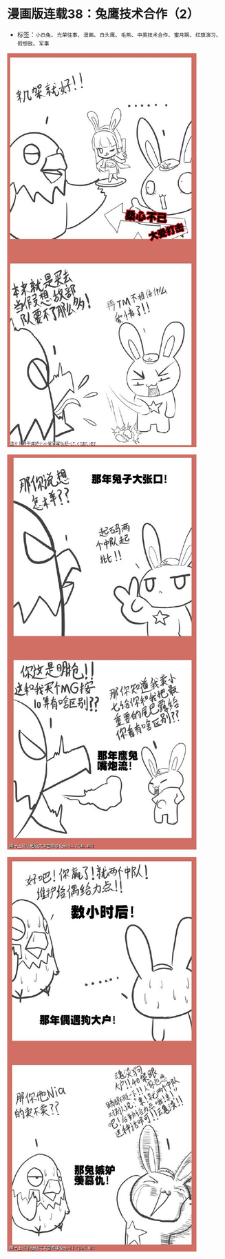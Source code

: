 # 漫画版连载38：兔鹰技术合作（2）

* 标签：`小白兔`、`光荣往事`、`漫画`、`白头鹰`、`毛熊`、`中美技术合作`、`蜜月期`、`红旗演习`、`假想敌`、`军事`

![comic_strip_38_1](../../assets/img/comic_strip_38_1.jpg)

![comic_strip_38_2](../../assets/img/comic_strip_38_2.jpg)

![comic_strip_38_3](../../assets/img/comic_strip_38_3.jpg)
